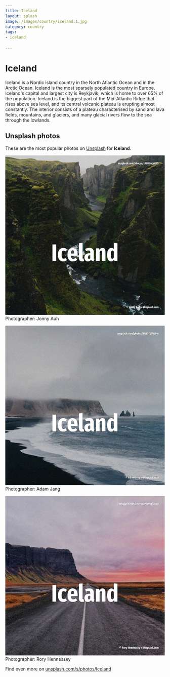 ```yaml
---
title: Iceland
layout: splash
image: /images/country/iceland.1.jpg
category: country
tags:
- iceland

---
```

# Iceland

Iceland  is a Nordic island country in the North Atlantic Ocean and in the Arctic Ocean. Iceland is the most sparsely populated country in Europe. Iceland's capital and largest city is Reykjavík, which  is home to over 65% of the population. Iceland is the biggest part of the Mid-Atlantic Ridge that rises above sea level, and its central  volcanic plateau is erupting almost constantly. The interior consists of a plateau characterised by sand and lava fields, mountains, and glaciers,  and many glacial rivers flow to the sea through the lowlands. 

 
## Unsplash photos
These are the most popular photos on [Unsplash](https://unsplash.com) for **Iceland**.
 
![Iceland](/images/country/iceland.1.jpg)
Photographer:  Jonny Auh
 
![Iceland](/images/country/iceland.2.jpg)
Photographer:  Adam Jang
 
![Iceland](/images/country/iceland.3.jpg)
Photographer:  Rory Hennessey
 
Find even more on [unsplash.com/s/photos/Iceland](https://unsplash.com/s/photos/Iceland)
 
